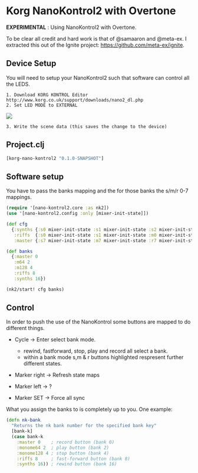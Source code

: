 # Korg NanoKontrol2 with Overtone

__EXPERIMENTAL__ : Using NanoKontrol2 with Overtone.

To be clear all credit and hard work is that of @samaaron and @meta-ex.
I extracted this out of the Ignite project: https://github.com/meta-ex/ignite.

## Device Setup

You will need to setup your NanoKontrol2 such that software can control all the LEDS.

    1. Download KORG KONTROL Editor http://www.korg.co.uk/support/downloads/nano2_dl.php
    2. Set LED MODE to EXTERNAL

![](http://s14.postimg.org/5qot9xyq9/Korg_Kontrol_Editor_Untitled_2013_10_19_12_2.jpg)

    3. Write the scene data (this saves the change to the device)

## Project.clj

```clojure
[korg-nano-kontrol2 "0.1.0-SNAPSHOT"]
```

## Software setup

You have to pass the banks mapping and the for those banks the s/m/r 0-7 mappings.

```clojure
(require '[nano-kontrol2.core :as nk2])
(use '[nano-kontrol2.config :only [mixer-init-state]])

(def cfg
  {:synths {:s0 mixer-init-state :s1 mixer-init-state :s2 mixer-init-state :m0 mixer-init-state :m1 mixer-init-state :r0 mixer-init-state}
   :riffs  {:s0 mixer-init-state :s1 mixer-init-state :m0 mixer-init-state :m1 mixer-init-state}
   :master {:s7 mixer-init-state :m7 mixer-init-state :r7 mixer-init-state}})

(def banks
  {:master 0
   :m64 2
   :m128 4
   :riffs 8
   :synths 16})

(nk2/start! cfg banks)
```

## Control

In order to push the use of the NanoKontrol some buttons are mapped to do different things.

   * Cycle -> Enter select bank mode.
     * rewind, fastforward, stop, play and record all select a bank.
     * within a bank mode s,m & r buttons highlighted respresent further different states.

   * Marker right -> Refresh state maps
   * Marker left  -> ?
   * Marker SET   -> Force all sync

What you assign the banks to is completely up to you. One example:

```Clojure
(defn nk-bank
  "Returns the nk bank number for the specified bank key"
  [bank-k]
  (case bank-k
    :master 0    ; record button (bank 0)
    :monome64 2  ; play button (bank 2)
    :monome128 4 ; stop button (bank 4)
    :riffs 8     ; fast-forward button (bank 8)
    :synths 16)) ; rewind button (bank 16)
```
